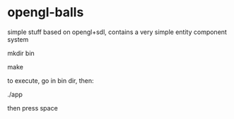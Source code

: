 opengl-balls
==========

simple stuff based on opengl+sdl, contains a very simple entity component system

mkdir bin

make

to execute, go in bin dir, then: 

./app

then press space
